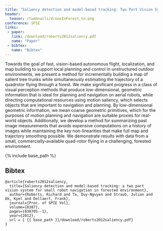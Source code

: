 ```yaml
---
title: "Saliency detection and model-based tracking: Two Part Vision System for Small Robot Navigation in Forested Environments"
header:
  teaser: /tumbnails/droneInForest_tn.png
conference: SPIE
links: 
 - paper: 
   link: /download/roberts2012saliency.pdf
   name: "Paper"
 - bibtex: 
   name: "Bibtex"
---
```

Towards the goal of fast, vision-based autonomous flight, localization, and map
building to support local planning and control in unstructured outdoor
environments, we present a method for incrementally building a map of salient
tree trunks while simultaneously estimating the trajectory of a quadrotor
flying through a forest. We make significant progress in a class of visual
perception methods that produce low-dimensional, geometric information that is
ideal for planning and navigation on aerial robots, while directing
computational resources using motion saliency, which selects objects that are
important to navigation and planning. By low-dimensional geometric information,
we mean coarse geometric primitives, which for the purposes of motion planning
and navigation are suitable proxies for real-world objects. Additionally, we
develop a method for summarizing past image measurements that avoids expensive
computations on a history of images while maintaining the key non-linearities
that make full map and trajectory smoothing possible. We demonstrate results
with data from a small, commercially-available quad-rotor flying in a
challenging, forested environment.

{% include base_path %}

## Bibtex <a id="bibtex"></a>
```
@article{roberts2012saliency,
  title={Saliency detection and model-based tracking: a two part vision system for small robot navigation in forested environment},
  author={Roberts, Richard and Ta, Duy-Nguyen and Straub, Julian and Ok, Kyel and Dellaert, Frank},
  journal={Proc. of SPIE Vol},
  volume={8387},
  pages={83870S--1},
  year={2012},
  url = { {{ base_path }}/download/roberts2012saliency.pdf}
}
```

